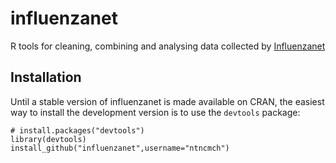 influenzanet
============

R tools for cleaning, combining and analysing data collected by [Influenzanet](https://www.influenzanet.eu)

## Installation

Until a stable version of influenzanet is made available on CRAN, the easiest way to install the development version is to use the `devtools` package:

    # install.packages("devtools")
    library(devtools)
    install_github("influenzanet",username="ntncmch")
